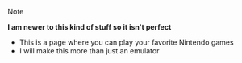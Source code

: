 > [!NOTE]  
> **I am newer to this kind of stuff so it isn't perfect**
* This is a page where you can play your favorite Nintendo games
* I will make this more than just an emulator
